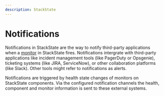 ```yaml
---
description: StackState
---
```


# Notifications

Notifications in StackState are the way to notify third-party applications when a [monitor](../k8s-monitors.md) in StackState fires. Notifications intergrate with third-party applications like incident management tools (like PagerDuty or Opsgenie), ticketing systems (like JIRA, ServiceNow), or other collaboration platforms (like Slack). Other tools might refer to notifications as alerts.

Notifications are triggered by health state changes of monitors on StackState components. Via the configured notification channels the health, component and monitor information is sent to these external systems.
